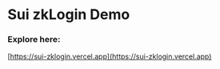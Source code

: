 # Sui zkLogin Demo

### Explore here:
[https://sui-zklogin.vercel.app](https://sui-zklogin.vercel.app)
